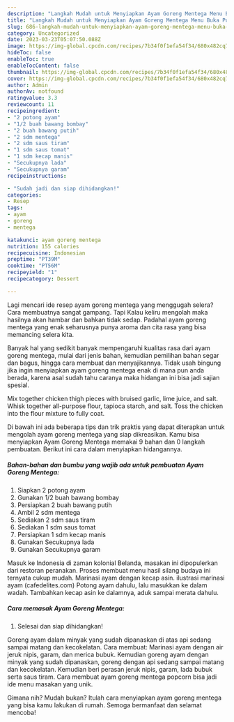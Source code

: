```yaml
---
description: "Langkah Mudah untuk Menyiapkan Ayam Goreng Mentega Menu Buka Puas"
title: "Langkah Mudah untuk Menyiapkan Ayam Goreng Mentega Menu Buka Puas"
slug: 686-langkah-mudah-untuk-menyiapkan-ayam-goreng-mentega-menu-buka-puas
category: Uncategorized
date: 2023-03-23T05:07:50.088Z
image: https://img-global.cpcdn.com/recipes/7b34f0f1efa54f34/680x482cq70/ayam-goreng-mentega-foto-resep-utama.jpg
hideToc: false
enableToc: true
enableTocContent: false
thumbnail: https://img-global.cpcdn.com/recipes/7b34f0f1efa54f34/680x482cq70/ayam-goreng-mentega-foto-resep-utama.jpg
cover: https://img-global.cpcdn.com/recipes/7b34f0f1efa54f34/680x482cq70/ayam-goreng-mentega-foto-resep-utama.jpg
author: Admin
authorAv: notfound
ratingvalue: 3.3
reviewcount: 11
recipeingredient:
- "2 potong ayam"
- "1/2 buah bawang bombay"
- "2 buah bawang putih"
- "2 sdm mentega"
- "2 sdm saus tiram"
- "1 sdm saus tomat"
- "1 sdm kecap manis"
- "Secukupnya lada"
- "Secukupnya garam"
recipeinstructions:

- "Sudah jadi dan siap dihidangkan!"
categories:
- Resep
tags:
- ayam
- goreng
- mentega

katakunci: ayam goreng mentega 
nutrition: 155 calories
recipecuisine: Indonesian
preptime: "PT39M"
cooktime: "PT56M"
recipeyield: "1"
recipecategory: Dessert

---
```



Lagi mencari ide resep ayam goreng mentega yang menggugah selera? Cara membuatnya sangat gampang. Tapi Kalau keliru mengolah maka hasilnya akan hambar dan bahkan tidak sedap. Padahal ayam goreng mentega yang enak seharusnya punya aroma dan cita rasa yang bisa memancing selera kita.


Banyak hal yang sedikit banyak mempengaruhi kualitas rasa dari ayam goreng mentega, mulai dari jenis bahan, kemudian pemilihan bahan segar dan bagus, hingga cara membuat dan menyajikannya. Tidak usah bingung jika ingin menyiapkan ayam goreng mentega enak di mana pun anda berada, karena asal sudah tahu caranya maka hidangan ini bisa jadi sajian spesial.

Mix together chicken thigh pieces with bruised garlic, lime juice, and salt. Whisk together all-purpose flour, tapioca starch, and salt. Toss the chicken into the flour mixture to fully coat.


Di bawah ini ada beberapa tips dan trik praktis yang dapat diterapkan untuk mengolah ayam goreng mentega yang siap dikreasikan. Kamu bisa menyiapkan Ayam Goreng Mentega memakai 9 bahan dan 0 langkah pembuatan. Berikut ini cara dalam menyiapkan hidangannya.

<!--inarticleads1-->

##### Bahan-bahan dan bumbu yang wajib ada untuk pembuatan Ayam Goreng Mentega:

1. Siapkan 2 potong ayam
1. Gunakan 1/2 buah bawang bombay
1. Persiapkan 2 buah bawang putih
1. Ambil 2 sdm mentega
1. Sediakan 2 sdm saus tiram
1. Sediakan 1 sdm saus tomat
1. Persiapkan 1 sdm kecap manis
1. Gunakan Secukupnya lada
1. Gunakan Secukupnya garam


Masuk ke Indonesia di zaman kolonial Belanda, masakan ini dipopulerkan dari restoran peranakan. Proses membuat menu hasil silang budaya ini ternyata cukup mudah. Marinasi ayam dengan kecap asin. ilustrasi marinasi ayam (cafedelites.com) Potong ayam dahulu, lalu masukkan ke dalam wadah. Tambahkan kecap asin ke dalamnya, aduk sampai merata dahulu. 

<!--inarticleads2-->

##### Cara memasak Ayam Goreng Mentega:


1. Selesai dan siap dihidangkan!

Goreng ayam dalam minyak yang sudah dipanaskan di atas api sedang sampai matang dan kecokelatan. Cara membuat: Marinasi ayam dengan air jeruk nipis, garam, dan merica bubuk. Kemudian goreng ayam dengan minyak yang sudah dipanaskan, goreng dengan api sedang sampai matang dan kecokelatan. Kemudian beri perasan jeruk nipis, garam, lada bubuk serta saus tiram. Cara membuat ayam goreng mentega popcorn bisa jadi ide menu masakan yang unik. 

Gimana nih? Mudah bukan? Itulah cara menyiapkan ayam goreng mentega yang bisa kamu lakukan di rumah. Semoga bermanfaat dan selamat mencoba!
